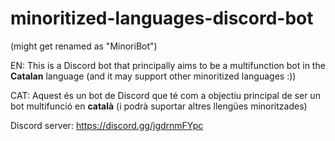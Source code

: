 # minoritized-languages-discord-bot
(might get renamed as "MinoriBot")

EN: This is a Discord bot that principally aims to be a multifunction bot in the **Catalan** language (and it may support other minoritized languages :))

CAT: Aquest és un bot de Discord que té com a objectiu principal de ser un bot multifunció en **català** (i podrà suportar altres llengües minoritzades)

Discord server: https://discord.gg/jgdrnmFYpc
